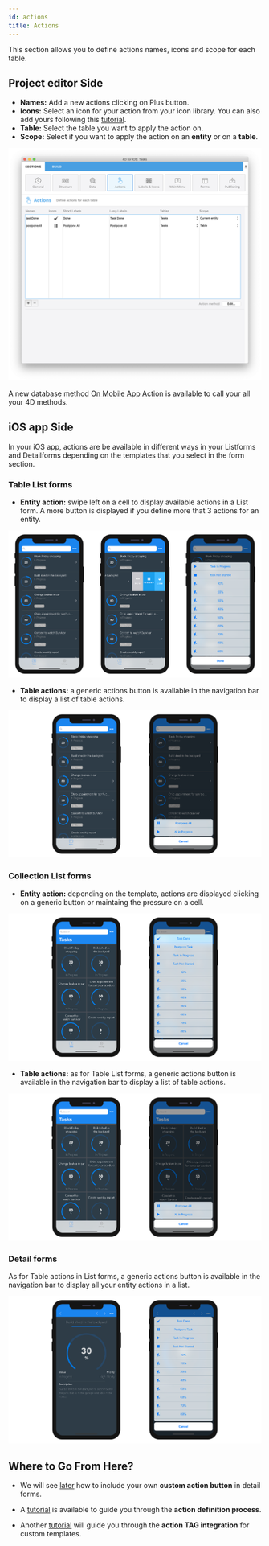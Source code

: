 ```yaml
---
id: actions
title: Actions
---
```


This section allows you to define actions names, icons and scope for each table.

## Project editor Side

* **Names:** Add a new actions clicking on Plus button.
* **Icons:** Select an icon for your action from your icon library. You can also add yours following this [tutorial](using-icons.html).
* **Table:** Select the table you want to apply the action on.
* **Scope:** Select if you want to apply the action on an **entity** or on a **table**.

![Action section](assets/en/project-editor/Actions-section-4D-for-iOS.png)

A new database method [On Mobile App Action](https://livedoc.4d.com/4D-Language-Reference-17-R5/Database-Methods/On-Mobile-App-Action-database-method.301-4286697.en.html) is available to call your all your 4D methods.

## iOS app Side

In your iOS app, actions are be available in different ways in your Listforms and Detailforms depending on the templates that you select in the form section. 

### Table List forms

* **Entity action:** swipe left on a cell to display available actions in a List form. A more button is displayed if you define more that 3 actions for an entity.

![Entity Lisform Tableview](assets/en/actions/ListForm-entity-action-tableview.png)

* **Table actions:** a generic actions button is available in the navigation bar to display a list of table actions.

![Table Listform Tableview](assets/en/actions/ListForm-table-action-tableview.png)

### Collection List forms

* **Entity action:** depending on the template, actions are displayed clicking on a generic button or maintaing the pressure on a cell.

![Entity Listform Collectionview](assets/en/actions/ListForm-entity-action-collectionview.png)

* **Table actions:** as for Table List forms, a generic actions button is available in the navigation bar to display a list of table actions.

![Table Listform Collectionview](assets/en/actions/ListForm-table-action-collectionview.png)


### Detail forms

As for Table actions in List forms, a generic actions button is available in the navigation bar to display all your entity actions in a list. 

![Entity Detailform](assets/en/actions/Detailform-final.png)

## Where to Go From Here?

* We will see [later](action-custom-template.html#step-4-add-actions-in-detail-forms) how to include your own **custom action button** in detail forms.

* A [tutorial](actions-getting-started.html) is available to guide you through the **action definition process**.

* Another [tutorial](action-custom-template.html) will guide you through the **action TAG integration** for custom templates.
